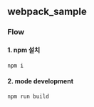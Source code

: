 ## webpack_sample

### Flow

#### 1. npm 설치

~~~
npm i
~~~

#### 2. mode development

~~~
npm run build
~~~
